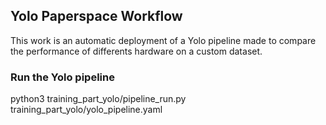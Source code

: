 ## Yolo Paperspace Workflow

This work is an automatic deployment of a Yolo pipeline made to compare the performance of differents hardware on
a custom dataset.

### Run the Yolo pipeline

python3 training_part_yolo/pipeline_run.py training_part_yolo/yolo_pipeline.yaml